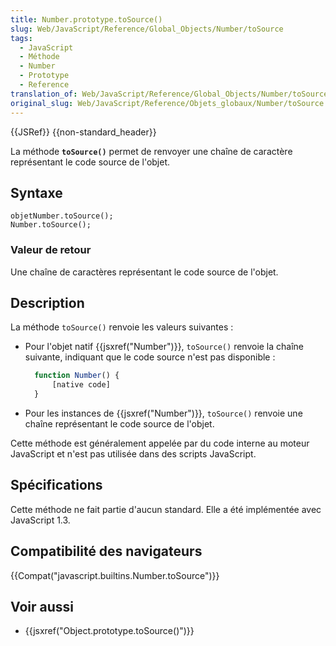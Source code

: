 ```yaml
---
title: Number.prototype.toSource()
slug: Web/JavaScript/Reference/Global_Objects/Number/toSource
tags:
  - JavaScript
  - Méthode
  - Number
  - Prototype
  - Reference
translation_of: Web/JavaScript/Reference/Global_Objects/Number/toSource
original_slug: Web/JavaScript/Reference/Objets_globaux/Number/toSource
---
```

{{JSRef}} {{non-standard_header}}

La méthode **`toSource()`** permet de renvoyer une chaîne de caractère représentant le code source de l'objet.

## Syntaxe

    objetNumber.toSource();
    Number.toSource();

### Valeur de retour

Une chaîne de caractères représentant le code source de l'objet.

## Description

La méthode `toSource()` renvoie les valeurs suivantes :

- Pour l'objet natif {{jsxref("Number")}}, `toSource()` renvoie la chaîne suivante, indiquant que le code source n'est pas disponible :

  ```js
    function Number() {
        [native code]
    }
    ```

- Pour les instances de {{jsxref("Number")}}, `toSource()` renvoie une chaîne représentant le code source de l'objet.

Cette méthode est généralement appelée par du code interne au moteur JavaScript et n'est pas utilisée dans des scripts JavaScript.

## Spécifications

Cette méthode ne fait partie d'aucun standard. Elle a été implémentée avec JavaScript 1.3.

## Compatibilité des navigateurs

{{Compat("javascript.builtins.Number.toSource")}}

## Voir aussi

- {{jsxref("Object.prototype.toSource()")}}
